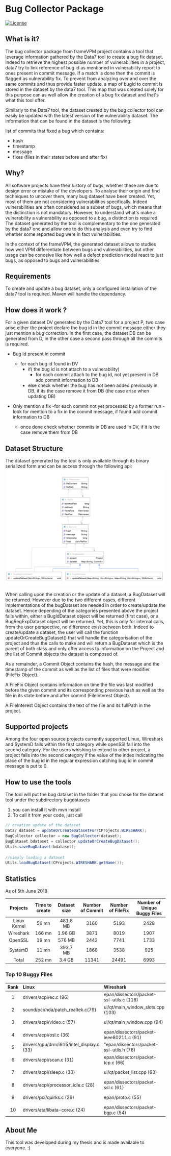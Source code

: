 # Bug Collector Package

[![License](https://img.shields.io/badge/License-Apache%202.0-blue.svg)](https://opensource.org/licenses/Apache-2.0)

## What is it?

The bug collector package from frameVPM project contains a tool that leverage information gathered by the Data7 tool to create a bug fix dataset. 
Indeed to retrieve the highest possible number of vulnerabilities in a project, data7 try to link reference of bug id as mentioned in vulnerability report to ones present in commit message. If a match is done then the commit is flagged as vulnerability fix. To prevent from analyzing over and over the same commits and thus provide faster update, a map of bugid to commit is stored in the dataset by the data7 tool.
 This map that was created solely for this purpose can as well allow the creation of a bug fix dataset and that's what this tool offer.

Similarly to the Data7 tool, the dataset created by the bug collector tool can easily be updated with the latest version of the vulnerability dataset. The information that can be found in the dataset is the following:

list of commits that fixed a bug which contains:

- hash
- timestamp
- message
- fixes (files in their states before and after fix)
    
## Why? 

All software projects have their history of bugs, whether these are due to design error or mistake of the developers. To analyse their origin and find techniques to uncover them, many bug dataset have been created. Yet, most of them are not considering vulnerabilities specifically. Indeed vulnerabilities are often considered as a subset of bugs, which means that the distinction is not mandatory. However, to understand what's make a vulnerability a vulnerability as opposed to a bug, a distinction is required. The dataset generated by the tool is complementary to the one generated by the data7 one and allow one to do this analysis and even try to find whether some reported bug were in fact vulnerabilities.

In the context of the frameVPM, the generated dataset allows to studies how well VPM differentiate between bugs and vulnerabilities, but other usage can be conceive like how well a defect prediction model react to just bugs, as opposed to bugs and vulnerabilities.

## Requirements

To create and update a bug dataset, only a configured installation of the data7 tool is required.
Maven will handle the dependancy.

## How does it work ?
For a given dataset DV generated by the Data7 tool for a project P, two case arise either the project declare the bug id in the commit message either they just mention a bug correction. In the first case, the dataset DB can be generated from D, in the other case a second pass through all the commits is required.

* Bug Id present in commit
    - for each bug id found in DV
        - if( the bug id is not attach to a vulnerability)
            - for each commit attach to the bug id, not yet present in DB add commit information to DB
        - else check whether the bug has not been added previously in DB, if its the case remove it from DB (the case arise when updating DB)   
        
            
* Only mention a fix
    -for each commit not yet processed by a former run
        - look for mention to a fix in the commit message, if found add commit information to DB
    - once done check whether commits in DB are used in DV, if it is the case remove them from DB
    


## Dataset Structure
          
The dataset generated by the tool is only available through its binary serialized form and can be access through the following api:
![schema](doc/diagram.png)

When calling upon the creation or the update of a dataset, a BugDataset will be returned. However due to the two different cases, different implementations of the bugDataset are needed in order to create/update the dataset. Hence depending of the categories presented above the project falls within, either a BugIdDataset object will be returned (first case), or a BugRegExpDataset object will be returned. Yet, this is only for internal calls, from the user perspective, no difference exist between both. Indeed to create/update a dataset, the user will call the function updateOrCreateBugDataset() that will handle the categorisation of the project and thus the calls to make and will return a BugDataset which is the parent of both class and only offer access to information on the Project and the list of Commit objects the dataset is composed of.

As a remainder, a Commit Object contains the hash, the message and the timestamp of the commit as well as the list of files that were modifier (FileFix Object).

A FileFix Object contains information on time the file was last modified before the given commit and its corresponding previous hash as well as the file in its state before and after commit (FileInterest Object).

A FileInterest Object contains the text of the file and its fullPath in the project.

## Supported projects

Among the four open source projects currently supported Linux, Wireshark and SystemD falls within the first category while openSSl fall into the second category.
For the users whishing to extend to other project, a project falls into the second category if the value of the index indicating the place of the bug id in the 
regular expression catching bug id in commit message is put to 0.

## How to use the tools

The tool will put the bug dataset in the folder that you chose for the dataset tool under the subdirectory bugdatasets

1. you can install it with mvn install 
2. To call it from your code, just call 

```java 
// creation update of the dataset
Data7 dataset = updateOrCreateDatasetFor(CProjects.WIRESHARK);
BugCollector collector = new BugCollector(dataset);
BugDataset bdataset = collector.updateOrCreateBugDataset();
Utils.saveBugDataset(bdataset);

//simply loading a dataset
Utils.loadBugDataset(CProjects.WIRESHARK.getName());

``` 
    

## Statistics

As of 5th June 2018

| Projects   | Time to create | Dataset size | Number of Commit | Number of FileFix| Number of Unique Buggy Files |
|:----------:|:--------------:|:------------:|:----------------:|:----------------:|:----------------------------:|
|Linux Kernel|  56 mn         | 481.8  MB    |  3160            |  5193            | 2428                         | 
|Wireshark   | 166 mn         |   1.96 GB    |  3871            |  8019            | 1907                         | 
|OpenSSL     |  19 mn         | 576    MB    |  2442            |  7741            | 1733                         |
|SystemD     |  11 mn         | 393.7  MB    |  1868            |  3538            |  925                         |
|Total       | 252 mn         |   3.4  GB    | 11341            | 24491            | 6993                         |



### Top 10 Buggy Files

| Rank | Linux                                     | Wireshark                                | OpenSSL              | SystemD                          |
|:----:|:------------------------------------------|:-----------------------------------------|:---------------------|:---------------------------------|
| 1    | drivers/acpi/ec.c (96)                    | epan/dissectors/packet-ssl-utils.c (116) | ssl/s3_srvr.c (96)   | src/systemctl/systemctl.c (62)   |
| 2    | sound/pci/hda/patch_realtek.c(79)         | ui/qt/main_window_slots.cpp (103)        | ssl/s3_clnt.c (88)   | src/network/networkd-link.c (52) |
| 3    | drivers/acpi/video.c (57)                 | ui/qt/main_window.cpp (94)               | ssl/ssl_lib.c (79)   | Makefile.am (46)                 |
| 4    | drivers/acpi/osl.c (36)                   | epan/dissectors/packet-ieee80211.c (91)  | apps/s_server.c (78) | man/systemd.exec.xml (45)        |
| 5    | drivers/gpu/drm/i915/intel_display.c (33) |"epan/dissectors/packet-ssl-utils.h (76)  | ssl/ssl.h (67)       | meson.build (44)                 |
| 6    | drivers/acpi/scan.c (31)                  | epan/dissectors/packet-tcp.c (66)        | apps/s_client.c (66) | man/systemd.network.xml (43)     |
| 7    | drivers/acpi/sleep.c (30)                 | ui/qt/packet_list.cpp (63)               | ssl/t1_lib.c (62)    | src/nspawn/nspawn.c (43)         |
| 8    | drivers/acpi/processor_idle.c (28)        | epan/dissectors/packet-ssl.c (61)        | ssl/s3_lib.c (62)    | hwdb/60-evdev.hwdb (37)          |
| 9    | drivers/pci/quirks.c (26)                 | epan/proto.c (55)                        | ssl/ssl_locl.h (61)  | hwdb/60-sensor.hwdb (35)         |
| 10   | drivers/ata/libata-core.c (24)            | epan/dissectors/packet-bgp.c (54)        | ssl/s3_pkt.c (51)    | src/core/manager.c (34)          |



## About Me

This tool was developed during my thesis and is made available to everyone. :)